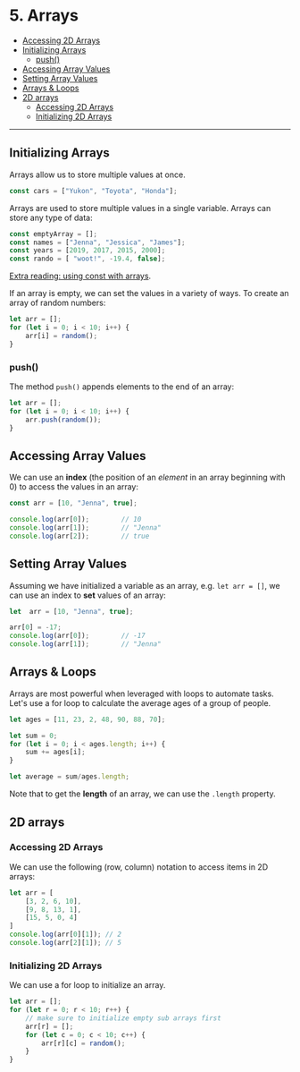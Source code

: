 # 5. Arrays


  - [Accessing 2D Arrays](#--accessing-2d-arrays)
  - [Initializing Arrays](#initializing-arrays)
    - [push()](#push)
  - [Accessing Array Values](#accessing-array-values)
  - [Setting Array Values](#setting-array-values)
  - [Arrays & Loops](#arrays--loops)
  - [2D arrays](#2d-arrays)
    - [Accessing 2D Arrays](#accessing-2d-arrays)
    - [Initializing 2D Arrays](#initializing-2d-arrays)
---

## Initializing Arrays
Arrays allow us to store multiple values at once.
```javascript
const cars = ["Yukon", "Toyota", "Honda"];
```
Arrays are used to store multiple values in a single variable. Arrays can store any type of data:

```javascript
const emptyArray = [];
const names = ["Jenna", "Jessica", "James"];
const years = [2019, 2017, 2015, 2000];
const rando = [ "woot!", -19.4, false];
```

[Extra reading: using const with arrays](https://www.w3schools.com/js/js_array_const.asp).

If an array is empty, we can set the values in a variety of ways. To create an array of random numbers:
```javascript
let arr = [];
for (let i = 0; i < 10; i++) {
    arr[i] = random();
}
```
### push()
The method `push()` appends elements to the end of an array:
```javascript
let arr = [];
for (let i = 0; i < 10; i++) {
    arr.push(random());
}
```

## Accessing Array Values
We can use an **index** (the position of an *element* in an array beginning with 0) to access the values in an array:

```javascript
const arr = [10, "Jenna", true];

console.log(arr[0]);        // 10
console.log(arr[1]);        // "Jenna"
console.log(arr[2]);        // true
```

## Setting Array Values
Assuming we have initialized a variable as an array, e.g. `let arr = []`, we can use an index to **set** values of an array:

```javascript
let  arr = [10, "Jenna", true];

arr[0] = -17;
console.log(arr[0]);        // -17
console.log(arr[1]);        // "Jenna"
```

## Arrays & Loops
Arrays are most powerful when leveraged with loops to automate tasks. Let's use a for loop to calculate the average ages of a group of people.

```javascript
let ages = [11, 23, 2, 48, 90, 88, 70];

let sum = 0;
for (let i = 0; i < ages.length; i++) {
    sum += ages[i];
}

let average = sum/ages.length;
```

Note that to get the **length** of an array, we can use the `.length` property.

## 2D arrays

### Accessing 2D Arrays
We can use the following (row, column) notation to access items in 2D arrays:
```javascript
let arr = [
    [3, 2, 6, 10],
    [9, 8, 13, 1],
    [15, 5, 0, 4]
]
console.log(arr[0][1]); // 2
console.log(arr[2][1]); // 5
```

### Initializing 2D Arrays
We can use a for loop to initialize an array.
```javascript
let arr = [];
for (let r = 0; r < 10; r++) {
    // make sure to initialize empty sub arrays first
    arr[r] = [];
    for (let c = 0; c < 10; c++) {
        arr[r][c] = random();
    }
} 
```
